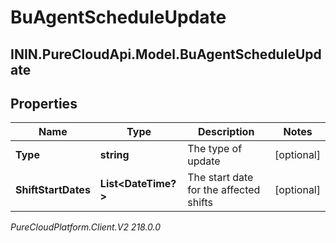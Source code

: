 # BuAgentScheduleUpdate

## ININ.PureCloudApi.Model.BuAgentScheduleUpdate

## Properties

|Name | Type | Description | Notes|
|------------ | ------------- | ------------- | -------------|
| **Type** | **string** | The type of update | [optional] |
| **ShiftStartDates** | **List&lt;DateTime?&gt;** | The start date for the affected shifts | [optional] |



_PureCloudPlatform.Client.V2 218.0.0_
